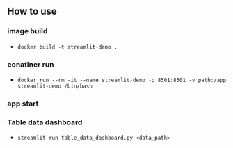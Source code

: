 ## How to use 

### image build

- `docker build -t streamlit-demo .`

### conatiner run 

- `docker run --rm -it --name streamlit-demo -p 8501:8501 -v path:/app streamlit-demo /bin/bash`

### app start

### Table data dashboard
- `streamlit run table_data_dashboard.py <data_path>`